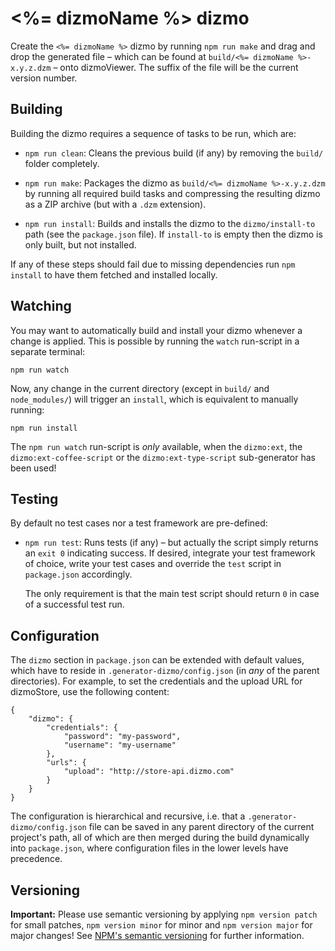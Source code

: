 # <%= dizmoName %> dizmo

Create the `<%= dizmoName %>` dizmo by running `npm run make` and drag and drop the generated file &ndash; which can be found at `build/<%= dizmoName %>-x.y.z.dzm` &ndash; onto dizmoViewer. The suffix of the file will be the current version number.

## Building

Building the dizmo requires a sequence of tasks to be run, which are:

* `npm run clean`: Cleans the previous build (if any) by removing the `build/` folder completely.

* `npm run make`: Packages the dizmo as `build/<%= dizmoName %>-x.y.z.dzm` by running all required build tasks and compressing the resulting dizmo as a ZIP archive (but with a `.dzm` extension).

* `npm run install`: Builds and installs the dizmo to the `dizmo/install-to` path (see the `package.json` file). If `install-to` is empty then the dizmo is only built, but not installed.

If any of these steps should fail due to missing dependencies run `npm install` to have them fetched and installed locally.

## Watching

You may want to automatically build and install your dizmo whenever a change is applied. This is possible by running the `watch` run-script in a separate terminal:

    npm run watch

Now, any change in the current directory (except in `build/` and `node_modules/`) will trigger an `install`, which is equivalent to manually running:

    npm run install

The `npm run watch` run-script is *only* available, when the `dizmo:ext`, the `dizmo:ext-coffee-script` or the `dizmo:ext-type-script` sub-generator has been used!

## Testing

By default no test cases nor a test framework are pre-defined:

* `npm run test`: Runs tests (if any) &ndash; but actually the script simply returns an `exit 0` indicating success. If desired, integrate your test framework of choice, write your test cases and override the `test` script in `package.json` accordingly.

  The only requirement is that the main test script should return `0` in case of a successful test run.

## Configuration

The `dizmo` section in `package.json` can be extended with default values, which have to reside in `.generator-dizmo/config.json` (in *any* of the parent directories). For example, to set the credentials and the upload URL for dizmoStore, use the following content:

    {
        "dizmo": {
            "credentials": {
                "password": "my-password",
                "username": "my-username"
            },
            "urls": {
                "upload": "http://store-api.dizmo.com"
            }
        }
    }

The configuration is hierarchical and recursive, i.e. that a `.generator-dizmo/config.json` file can be saved in any parent directory of the current project's path, all of which are then merged during the build dynamically into `package.json`, where configuration files in the lower levels have precedence.

## Versioning

**Important:** Please use semantic versioning by applying `npm version patch` for small patches, `npm version minor` for minor and `npm version major` for major changes! See [NPM's semantic versioning](https://docs.npmjs.com/getting-started/semantic-versioning) for further information.
